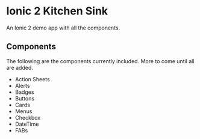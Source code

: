 # Ionic 2 Kitchen Sink
An Ionic 2 demo app with all the components.

## Components

The following are the components currently included. More to come until all are added.

* Action Sheets
* Alerts
* Badges
* Buttons
* Cards
* Menus
* Checkbox
* DateTime
* FABs
